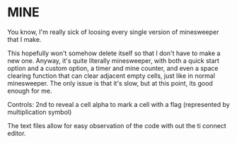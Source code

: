 # MINE

You know, I'm really sick of loosing every single version of minesweeper that I make. 

This hopefully won't somehow delete itself so that I don't have to make a new one. Anyway, it's quite literally minesweeper, with both a quick start option and a custom option, a timer and mine counter, and even a space clearing function that can clear adjacent empty cells, just like in normal minesweeper. The only issue is that it's slow, but at this point, its good enough for me. 

Controls:
2nd to reveal a cell
alpha to mark a cell with a flag (represented by multiplication symbol)


The text files allow for easy observation of the code with out the ti connect editor.
